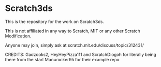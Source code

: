 # Scratch3ds

This is the repository for the work on Scratch3ds.

This is not affiliated in any way to Scratch, MIT or any other Scratch Modification.

Anyone may join, simply ask at scratch.mit.edu/discuss/topic/312431/



CREDITS:
Gadzooks2, HeyHeyPizza111 and ScratchDiogoh for literally being there from the start
Manurocker95 for their example repo